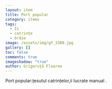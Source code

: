 ```yaml
---
layout: item
title: Port popular
category: items
tags:
  - Ii
  - catrințe
  - brâie
image: /assets/img/gf_3380.jpg
gallery: []
toc: false
comments: true
imageshadow: "true"
author: Grigoruță Floarea
---
```

Port popular:țesutul catrințelor,ii lucrate manual .